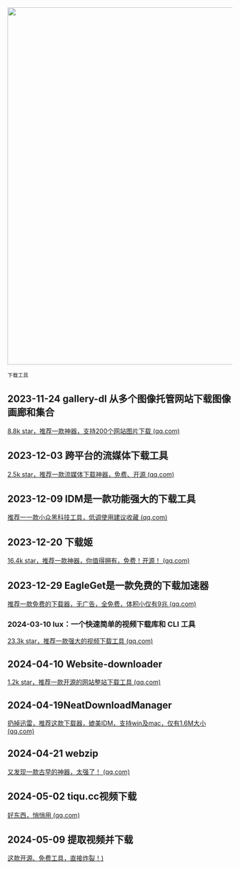 <img src="https://img.picui.cn/free/2024/10/15/670e07de8c1a1.png" width="800" />  

<small>下载工具</small>

## 2023-11-24 gallery-dl 从多个图像托管网站下载图像画廊和集合

[8.8k star，推荐一款神器，支持200个网站图片下载 (qq.com)](https://mp.weixin.qq.com/s?__biz=MzU4MjY3Mzc3OQ==&mid=2247489251&idx=2&sn=70835c9d1b5a5c4c6bbdd57ce1e468df&chksm=fdb5e2ffcac26be9bc8aa641bd95a6473534fc8a7eaaeee2fffc77290bc8256d8395ef1b9d4d&token=1471711010&lang=zh_CN#rd)

## 2023-12-03 跨平台的流媒体下载工具

[2.5k star，推荐一款流媒体下载神器，免费、开源 (qq.com)](https://mp.weixin.qq.com/s?__biz=MzU4MjY3Mzc3OQ==&mid=2247489403&idx=2&sn=aa8319dbd3fb3e3c3cc664bec79925a6&chksm=fdb5e367cac26a7175133a811bbd1ddf5c7fe849e6042c83df490d941c967543c6398286a4cb&token=1471711010&lang=zh_CN#rd)

## 2023-12-09 IDM是一款功能强大的下载工具

[推荐一一款小众黑科技工具，低调使用建议收藏 (qq.com)](https://mp.weixin.qq.com/s?__biz=MzU4MjY3Mzc3OQ==&mid=2247489510&idx=2&sn=4ea6b7eb2d3f5cac844e35b7e62495e4&chksm=fdb5e3facac26aec6180852cbe389d81e42e80449c6924dd24346a1ff856a842db45beb4c064&token=1471711010&lang=zh_CN#rd)

## 2023-12-20 **下载姬**

[16.4k star，推荐一款神器，你值得拥有，免费！开源！ (qq.com)](https://mp.weixin.qq.com/s?__biz=MzU4MjY3Mzc3OQ==&mid=2247489622&idx=1&sn=85123a278f22a703ea433bb6a6c68dc1&chksm=fdb5ec4acac2655c581d042b9a01db8548fac18dfabcbddbacf52cd4e67bb34ab47c98c542c3&token=1471711010&lang=zh_CN#rd)

## 2023-12-29 EagleGet是一款免费的下载加速器

[推荐一款免费的下载器，无广告，全免费，体积小仅有9兆 (qq.com)](https://mp.weixin.qq.com/s?__biz=MzU4MjY3Mzc3OQ==&mid=2247489710&idx=1&sn=c72a2180c4ec803cf5e30540449a51f6&chksm=fdb5ecb2cac265a457ee3811c7e0ad585c47e59245d7a90c93d9499dcd223084146717f9e05d&token=1471711010&lang=zh_CN#rd)

### 2024-03-10 **lux：一个快速简单的视频下载库和 CLI 工具**

[23.3k star，推荐一款强大的视频下载工具 (qq.com)](https://mp.weixin.qq.com/s?__biz=MzU4MjY3Mzc3OQ==&mid=2247490523&idx=1&sn=e4b510cdd02aebe885fb50a162805c40&chksm=fdb5efc7cac266d191d74dfd82b23ab7431937c7ef58dcf7aaf5eac799c9290137737881e35c&token=695889218&lang=zh_CN#rd)

## 2024-04-10 **Website-downloader**

[1.2k star，推荐一款开源的网站整站下载工具 (qq.com)](https://mp.weixin.qq.com/s?__biz=MzU4MjY3Mzc3OQ==&mid=2247490896&idx=1&sn=53d6b116a59cc902d0d900e40805a56f&chksm=fdb5e94ccac2605a8d4d655fd0d637c3b1b8d10378131b71d33a92326c5dd88b9b3ed864e6ea&token=991980910&lang=zh_CN#rd)

## 2024-04-19**NeatDownloadManager** 

[扔掉迅雷，推荐这款下载器，媲美IDM，支持win及mac，仅有1.6M大小 (qq.com)](https://mp.weixin.qq.com/s?__biz=MzU4MjY3Mzc3OQ==&mid=2247490991&idx=1&sn=c65c7f9e39b72cddfe13dd1011d3cfaf&chksm=fdb5e9b3cac260a5bd1dcdd5e74f1b79342f8206b87f456a9320d8c66d589e12aca955a75901&token=530396526&lang=zh_CN#rd)

## 2024-04-21 webzip

[又发现一款古早的神器，太强了！ (qq.com)](https://mp.weixin.qq.com/s?__biz=MzU4MjY3Mzc3OQ==&mid=2247491004&idx=1&sn=388224a0a77f8eb6ab9dde22e11c7294&chksm=fdb5e9a0cac260b62804ba316cfe76d7b8e684b24417826b9a668ba6e27b66ee6dc7b10772b9&token=530396526&lang=zh_CN#rd)

## 2024-05-02 **tiqu.cc视频下载**

[好东西，悄悄用 (qq.com)](https://mp.weixin.qq.com/s?__biz=MzU4MjY3Mzc3OQ==&mid=2247491116&idx=1&sn=a1f275c036b22942ca59c64da3189a5d&chksm=fdb5ea30cac2632635278ef2e55f256abb5ed341f15d4815f30b4a4f1e1fdbada3378ce854a9&token=530396526&lang=zh_CN#rd)

## 2024-05-09 **提取视频并下载**

[这款开源、免费工具，直接炸裂！)](https://mp.weixin.qq.com/s?__biz=MzU4MjY3Mzc3OQ==&mid=2247492754&idx=1&sn=f80a149e6bbe8437debffc9488128f63&chksm=fdb6108ecac1999899dbba6514f7fe1d05b0ebc57e2a70cbdfe3aed4adc209210560afe40b08&token=1264986599&lang=zh_CN#rd)